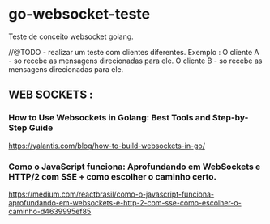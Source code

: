 # go-websocket-teste
Teste de conceito websocket golang. 

   //@TODO - realizar um teste com  clientes diferentes. Exemplo : 
   O cliente A - so recebe as mensagens direcionadas para ele. 
   O cliente B - so recebe as mensagens direcionadas para ele.

   ## WEB SOCKETS : 
   ### How to Use Websockets in Golang: Best Tools and Step-by-Step Guide
   https://yalantis.com/blog/how-to-build-websockets-in-go/
            
   ### Como o JavaScript funciona: Aprofundando em WebSockets e HTTP/2 com SSE + como escolher o caminho certo.
  https://medium.com/reactbrasil/como-o-javascript-funciona-aprofundando-em-websockets-e-http-2-com-sse-como-escolher-o-caminho-d4639995ef85

